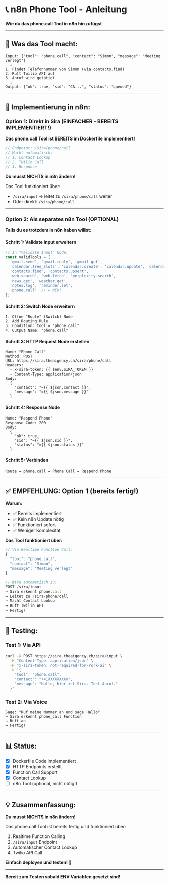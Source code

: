 # 📞 n8n Phone Tool - Anleitung

**Wie du das phone.call Tool in n8n hinzufügst**

---

## 🎯 **Was das Tool macht:**

```
Input: {"tool": "phone.call", "contact": "Simon", "message": "Meeting verlegt"}
  ↓
1. Findet Telefonnummer von Simon (via contacts.find)
2. Ruft Twilio API auf
3. Anruf wird getätigt
  ↓
Output: {"ok": true, "sid": "CA...", "status": "queued"}
```

---

## 🔧 **Implementierung in n8n:**

### **Option 1: Direkt in Sira (EINFACHER - BEREITS IMPLEMENTIERT!)**

**Das phone.call Tool ist BEREITS im Dockerfile implementiert!**

```javascript
// Endpoint: /sira/phone/call
// Macht automatisch:
// 1. Contact Lookup
// 2. Twilio Call
// 3. Response
```

**Du musst NICHTS in n8n ändern!**

Das Tool funktioniert über:
- `/sira/input` → leitet zu `/sira/phone/call` weiter
- Oder direkt: `/sira/phone/call`

---

### **Option 2: Als separates n8n Tool (OPTIONAL)**

**Falls du es trotzdem in n8n haben willst:**

#### **Schritt 1: Validate Input erweitern**

```javascript
// In "Validate Input" Node:
const validTools = [
  'gmail.send', 'gmail.reply', 'gmail.get',
  'calendar.free_slots', 'calendar.create', 'calendar.update', 'calendar.list',
  'contacts.find', 'contacts.upsert',
  'web.search', 'web.fetch', 'perplexity.search',
  'news.get', 'weather.get',
  'notes.log', 'reminder.set',
  'phone.call'  // ← NEU!
];
```

#### **Schritt 2: Switch Node erweitern**

```
1. Öffne "Route" (Switch) Node
2. Add Routing Rule
3. Condition: tool = "phone.call"
4. Output Name: "phone.call"
```

#### **Schritt 3: HTTP Request Node erstellen**

```
Name: "Phone Call"
Method: POST
URL: https://sira.theaigency.ch/sira/phone/call
Headers:
  - x-sira-token: {{ $env.SIRA_TOKEN }}
  - Content-Type: application/json
Body:
  {
    "contact": "={{ $json.contact }}",
    "message": "={{ $json.message }}"
  }
```

#### **Schritt 4: Response Node**

```
Name: "Respond Phone"
Response Code: 200
Body:
  {
    "ok": true,
    "sid": "={{ $json.sid }}",
    "status": "={{ $json.status }}"
  }
```

#### **Schritt 5: Verbinden**

```
Route → phone.call → Phone Call → Respond Phone
```

---

## ✅ **EMPFEHLUNG: Option 1 (bereits fertig!)**

**Warum:**
- ✅ Bereits implementiert
- ✅ Kein n8n Update nötig
- ✅ Funktioniert sofort
- ✅ Weniger Komplexität

**Das Tool funktioniert über:**
```javascript
// Via Realtime Function Call:
{
  "tool": "phone.call",
  "contact": "Simon",
  "message": "Meeting verlegt"
}

// Wird automatisch zu:
POST /sira/input
→ Sira erkennt phone.call
→ Leitet zu /sira/phone/call
→ Macht Contact Lookup
→ Ruft Twilio API
→ Fertig!
```

---

## 🧪 **Testing:**

### **Test 1: Via API**
```bash
curl -X POST https://sira.theaigency.ch/sira/input \
  -H "Content-Type: application/json" \
  -H "x-sira-token: not-required-for-rork-ai" \
  -d '{
    "tool": "phone.call",
    "contact": "+41XXXXXXXXX",
    "message": "Hallo, hier ist Sira. Test-Anruf."
  }'
```

### **Test 2: Via Voice**
```
Sage: "Ruf meine Nummer an und sage Hallo"
→ Sira erkennt phone_call Function
→ Ruft an
→ Fertig!
```

---

## 📊 **Status:**

- [x] Dockerfile Code implementiert
- [x] HTTP Endpoints erstellt
- [x] Function Call Support
- [x] Contact Lookup
- [ ] n8n Tool (optional, nicht nötig!)

---

## 💡 **Zusammenfassung:**

**Du musst NICHTS in n8n ändern!**

Das phone.call Tool ist bereits fertig und funktioniert über:
1. Realtime Function Calling
2. `/sira/input` Endpoint
3. Automatischer Contact Lookup
4. Twilio API Call

**Einfach deployen und testen!** 🚀

---

**Bereit zum Testen sobald ENV Variablen gesetzt sind!**
